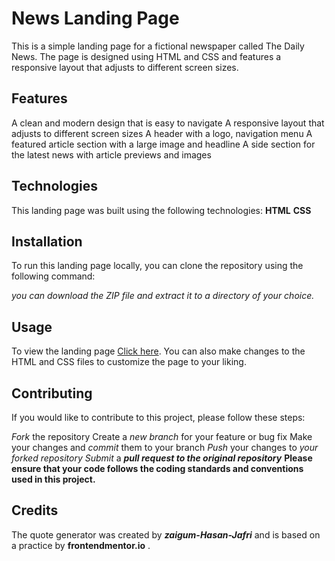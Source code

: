 # News Landing Page
This is a simple landing page for a fictional newspaper called The Daily News. The page is designed using HTML and CSS and features a responsive layout that adjusts to different screen sizes.

## Features
A clean and modern design that is easy to navigate
A responsive layout that adjusts to different screen sizes
A header with a logo, navigation menu
A featured article section with a large image and headline
A side section for the latest news with article previews and images

## Technologies
This landing page was built using the following technologies:
**HTML**
**CSS**

## Installation
To run this landing page locally, you can clone the repository using the following command:

_you can download the ZIP file and extract it to a directory of your choice._

## Usage
To view the landing page [Click here](https://zaigum-hasan-jafri.github.io/frontendbasic.github.io/newspaper/). You can also make changes to the HTML and CSS files to customize the page to your liking.

## Contributing
If you would like to contribute to this project, please follow these steps:

_Fork_ the repository
Create a _new branch_ for your feature or bug fix
Make your changes and _commit_ them to your branch
_Push_ your changes to _your forked repository_
_Submit_ a **_pull request to the original repository_**
**Please ensure that your code follows the coding standards and conventions used in this project.**

## Credits
The quote generator was created by _**zaigum-Hasan-Jafri**_ and is based on a practice by **frontendmentor.io** .
